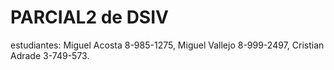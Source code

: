 # PARCIAL2 de DSIV
estudiantes: 
              Miguel Acosta 8-985-1275,
              Miguel Vallejo 8-999-2497,
              Cristian Adrade 3-749-573.
